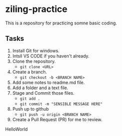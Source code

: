 # ziling-practice

This is a repository for practicing somne basic coding.

## Tasks

1. Install Git for windows.
1. Intsll VS CODE if you haven't already.
1. Clone the repository. 
    - `git clone <URL>`
1. Create a branch.
    - `git checkout -b <BRANCH NAME>`
1. Add some notes to readme.md file.
1. Add a folder and a text file. 
1. Stage and Commit those files.
    - `git add .`
    - `git commit -m "SENSIBLE MESSAGE HERE"`
1. Push up to github
    - `git push -u origin <BRANCH NAME>`
1. Create a Pull Request (PR) for me to review. 

HelloWorld 